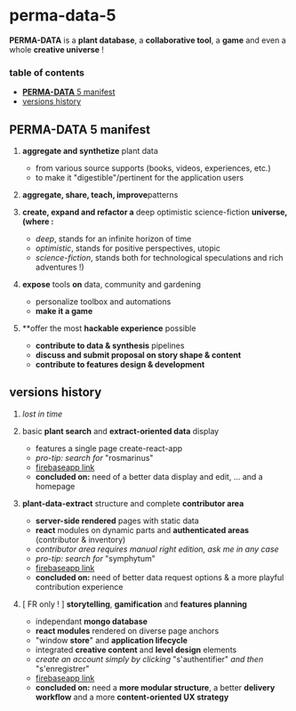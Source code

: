 # perma-data-5
**PERMA-DATA** is a **plant database**, a **collaborative tool**, a **game** and even a whole **creative universe** !

### table of contents
* [**PERMA-DATA** 5 manifest](#perma-data-5-manifest)
* [versions history](#versions-history)

## **PERMA-DATA** 5 manifest
1. **aggregate and synthetize** plant data

   * from various source supports (books, videos, experiences, etc.)
   * to make it "digestible"/pertinent for the application users
2. **aggregate, share, teach, improve**patterns
3. **create, expand and refactor a** deep optimistic science-fiction **universe, (where :**

   * *deep*, stands for an infinite horizon of time
   * *optimistic*, stands for positive perspectives, utopic
   * *science-fiction*, stands both for technological speculations and rich adventures !)
4. **expose** tools **on** data, community and gardening

   * personalize toolbox and automations
   * **make it a game**
5. **offer the most **hackable experience** possible

   * **contribute to data & synthesis** pipelines
   * **discuss and submit proposal on story shape & content**
   * **contribute to features design & development**

## versions history
1. *lost in time*
2. basic **plant search** and **extract-oriented data** display

   * features a single page create-react-app
   * *pro-tip: search for* "rosmarinus"
   * [firebaseapp link](https://perma-plant-data.firebaseapp.com)
   * **concluded on:** need of a better data display and edit, ... and a homepage
3. **plant-data-extract** structure and complete **contributor area**

   * **server-side rendered** pages with static data
   * **react** modules on dynamic parts and **authenticated areas** (contributor & inventory)
   * *contributor area requires manual right edition, ask me in any case*
   * *pro-tip: search for* "symphytum"
   * [firebaseapp link](https://perma-data-3.firebaseapp.com)
   * **concluded on:** need of better data request options & a more playful contribution experience
4. [ FR only ! ] **storytelling**, **gamification** and **features planning**

   * independant **mongo database**
   * **react modules** rendered on diverse page anchors
   * "window **store**" and **application lifecycle**
   * integrated **creative content** and **level design** elements
   * *create an account simply by clicking* "s'authentifier" *and then* "s'enregistrer"
   * [firebaseapp link](https://perma-data-4.firebaseapp.com/)
   * **concluded on:** need a **more modular structure**, a better **delivery workflow** and a more **content-oriented UX strategy**